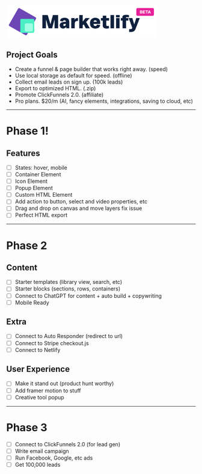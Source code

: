 <img src="/public/images/logo.png" width="400" />

## Project Goals

- Create a funnel & page builder that works right away. (speed)
- Use local storage as default for speed. (offline)
- Collect email leads on sign up. (100k leads)
- Export to optimized HTML. (.zip)
- Promote ClickFunnels 2.0. (affiliate)
- Pro plans. $20/m (AI, fancy elements, integrations, saving to cloud, etc)

---

# Phase 1!

## Features

- [ ] States: hover, mobile
- [ ] Container Element
- [ ] Icon Element
- [ ] Popup Element
- [ ] Custom HTML Element
- [ ] Add action to button, select and video properties, etc
- [ ] Drag and drop on canvas and move layers fix issue
- [ ] Perfect HTML export

---

# Phase 2

## Content

- [ ] Starter templates (library view, search, etc)
- [ ] Starter blocks (sections, rows, containers)
- [ ] Connect to ChatGPT for content + auto build + copywriting
- [ ] Mobile Ready

## Extra

- [ ] Connect to Auto Responder (redirect to url)
- [ ] Connect to Stripe checkout.js
- [ ] Connect to Netlify

## User Experience

- [ ] Make it stand out (product hunt worthy)
- [ ] Add framer motion to stuff
- [ ] Creative tool popup

---

# Phase 3

- [ ] Connect to ClickFunnels 2.0 (for lead gen)
- [ ] Write email campaign
- [ ] Run Facebook, Google, etc ads
- [ ] Get 100,000 leads
